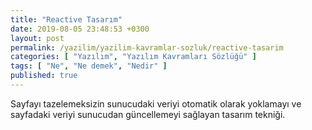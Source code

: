 ```yaml
---
title: "Reactive Tasarım"
date: 2019-08-05 23:48:53 +0300
layout: post
permalink: /yazilim/yazilim-kavramlar-sozluk/reactive-tasarim
categories: [ "Yazılım", "Yazılım Kavramları Sözlüğü" ]
tags: [ "Ne", "Ne demek", "Nedir" ]
published: true
---
```


Sayfayı tazelemeksizin sunucudaki veriyi otomatik olarak yoklamayı ve sayfadaki veriyi sunucudan güncellemeyi sağlayan tasarım tekniği.